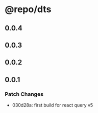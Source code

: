 # @repo/dts

## 0.0.4

## 0.0.3

## 0.0.2

## 0.0.1

### Patch Changes

- 030d28a: first build for react query v5
